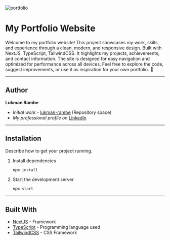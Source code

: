 ![portfolio](https://github.com/user-attachments/assets/77211522-4692-430e-89bd-d70e492fa758)

# My Portfolio Website

Welcome to my portfolio website! This project showcases my work, skills, and experience through a clean, modern, and responsive design. Built with NextJS, TypeScript, TailwindCSS. It highlights my projects, achievements, and contact information. The site is designed for easy navigation and optimized for performance across all devices. Feel free to explore the code, suggest improvements, or use it as inspiration for your own portfolio. 🚀

---
## Author

**Lukman Rambe** 
* *Initial work* - [lukman-rambe](https://github.com/LukmanRambe/lukman-rambe) (Repository space)
* *My professional profile on* [LinkedIn](https://www.linkedin.com/in/lukmanrambe/)

---

## Installation

Describe how to get your project running.

1. Install dependencies

   ```sh
   npm install
   ```
   
4. Start the development server

   ```sh
   npm start
   ```

---

## Built With

* [NextJS](https://nextjs.org/) - Framework
* [TypeScript](https://www.typescriptlang.org/) - Programming language used
* [TailwindCSS](https://tailwindcss.com/) - CSS Framework
